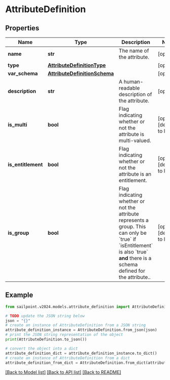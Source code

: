# AttributeDefinition


## Properties

Name | Type | Description | Notes
------------ | ------------- | ------------- | -------------
**name** | **str** | The name of the attribute. | [optional] 
**type** | [**AttributeDefinitionType**](AttributeDefinitionType.md) |  | [optional] 
**var_schema** | [**AttributeDefinitionSchema**](AttributeDefinitionSchema.md) |  | [optional] 
**description** | **str** | A human-readable description of the attribute. | [optional] 
**is_multi** | **bool** | Flag indicating whether or not the attribute is multi-valued. | [optional] [default to False]
**is_entitlement** | **bool** | Flag indicating whether or not the attribute is an entitlement. | [optional] [default to False]
**is_group** | **bool** | Flag indicating whether or not the attribute represents a group. This can only be &#x60;true&#x60; if &#x60;isEntitlement&#x60; is also &#x60;true&#x60; **and** there is a schema defined for the attribute..  | [optional] [default to False]

## Example

```python
from sailpoint.v2024.models.attribute_definition import AttributeDefinition

# TODO update the JSON string below
json = "{}"
# create an instance of AttributeDefinition from a JSON string
attribute_definition_instance = AttributeDefinition.from_json(json)
# print the JSON string representation of the object
print(AttributeDefinition.to_json())

# convert the object into a dict
attribute_definition_dict = attribute_definition_instance.to_dict()
# create an instance of AttributeDefinition from a dict
attribute_definition_from_dict = AttributeDefinition.from_dict(attribute_definition_dict)
```
[[Back to Model list]](../README.md#documentation-for-models) [[Back to API list]](../README.md#documentation-for-api-endpoints) [[Back to README]](../README.md)



